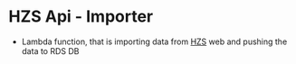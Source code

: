 # HZS Api - Importer

- Lambda function, that is importing data from [HZS](https://www.hzscr.cz/clanek/aktualni-vyjezdy.aspx) web and pushing the data to RDS DB

